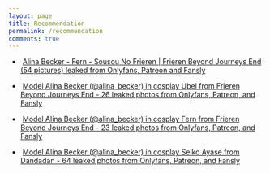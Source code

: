 ```yaml
---
layout: page
title: Recommendation
permalink: /recommendation
comments: true
---
```


<p></p><ul style="text-align: left;"><li>&nbsp;<a href="https://yourcosplay.github.io/alina-becker-fern-sousou-no-frieren-frieren-beyond-journeys-end/">Alina Becker - Fern - Sousou No Frieren | Frieren Beyond Journeys End (54 pictures) leaked from Onlyfans, Patreon and Fansly</a></li></ul><p></p>

<p></p><ul style="text-align: left;"><li>&nbsp;<a href="https://yourcosplay.github.io/model-alina-becker-in-cosplay-ubel-from-frieren-beyond-journeys-end-26-leaked-photos-from-onlyfans-patreon-and-fansly/">Model Alina Becker (@alina_becker) in cosplay Ubel from Frieren Beyond Journeys End - 26 leaked photos from Onlyfans, Patreon, and Fansly</a></li></ul><p></p>

<p></p><ul style="text-align: left;"><li>&nbsp;<a href="https://yourcosplay.github.io/model-alina-becker-in-cosplay-fern-from-frieren-beyond-journeys-end-23-leaked-photos-from-onlyfans-patreon-and-fansly/">Model Alina Becker (@alina_becker) in cosplay Fern from Frieren Beyond Journeys End - 23 leaked photos from Onlyfans, Patreon, and Fansly</a></li></ul><p></p>

<p></p><ul style="text-align: left;"><li>&nbsp;<a href="https://yourcosplay.github.io/model-alina-becker-in-cosplay-seiko-ayase-from-dandadan-64-leaked-photos-from-onlyfans-patreon-and-fansly/">Model Alina Becker (@alina_becker) in cosplay Seiko Ayase from Dandadan - 64 leaked photos from Onlyfans, Patreon, and Fansly</a></li></ul><p></p>